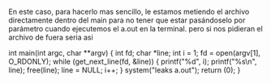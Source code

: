 En este caso, para hacerlo mas sencillo, le estamos metiendo el archivo directamente dentro del main para no tener que estar pasándoselo por parámetro cuando ejecutemos el a.out en la terminal. pero si nos pidieran el archivo de fuera seria asi

int	main(int argc, char **argv)
{
	int		fd;
	char	*line;
	int i = 1;
	fd = open(argv[1], O_RDONLY);
	while (get_next_line(fd, &line))
	{
		printf("%d", i);
		printf("%s\n", line);
		free(line);
		line = NULL;
		i++;
	}
	system("leaks a.out");
	return (0);
}
